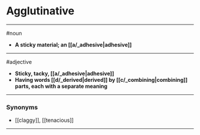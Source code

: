 # Agglutinative
---
#noun
- **A sticky material; an [[a/_adhesive|adhesive]]**
---
#adjective
- **Sticky, tacky, [[a/_adhesive|adhesive]]**
- **Having words [[d/_derived|derived]] by [[c/_combining|combining]] parts, each with a separate meaning**
---
### Synonyms
- [[claggy]], [[tenacious]]
---
